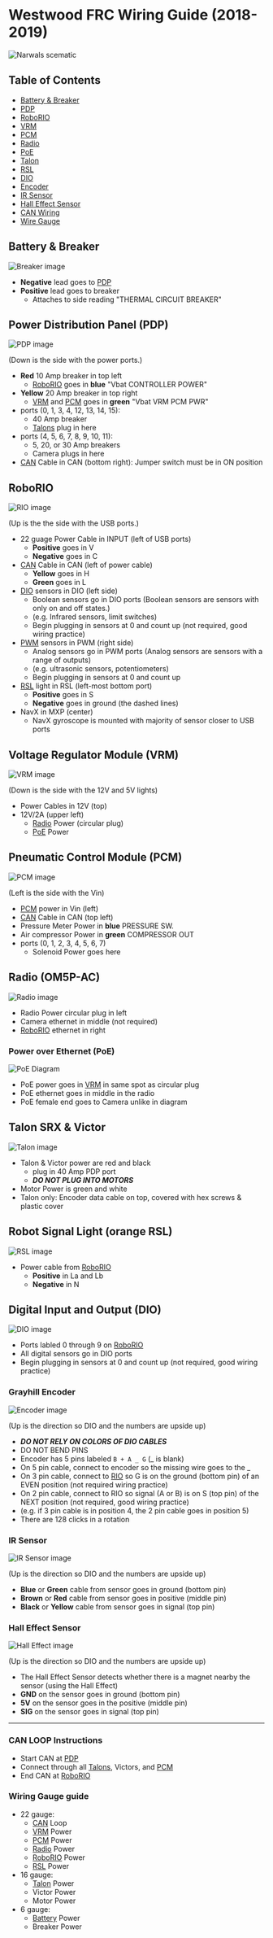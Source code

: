 # Westwood FRC Wiring Guide (2018-2019)

<!-- Author: Joshua Budd -->
<!-- Date: 2019/01/23 -->
<!-- Revised: 2019/01/23 -->

![Narwals scematic](./images/narwhallayout.jpeg "3128 Aluminum Narwals' scematic")

## Table of Contents

* [Battery & Breaker](#battery)
* [PDP](#pdp)
* [RoboRIO](#rio)
* [VRM](#vrm)
* [PCM](#pcm)
* [Radio](#radio)
* [PoE](#poe)
* [Talon](#talon)
* [RSL](#rls)
* [DIO](#dio)
* [Encoder](#encoder)
* [IR Sensor](#ir)
* [Hall Effect Sensor](#halleffect)
* [CAN Wiring](#can)
* [Wire Gauge](#gauge)

<a id="battery"></a>
## Battery & Breaker
![Breaker image](./images/breaker.jpg)

* **Negative** lead goes to [PDP](#pdp)
* **Positive** lead goes to breaker
    * Attaches to side reading "THERMAL CIRCUIT BREAKER"

<a id="pdp"></a>
## Power Distribution Panel (PDP)
![PDP image](./images/pdp.png)

(Down is the side with the power ports.)

* **Red** 10 Amp breaker in top left
    * [RoboRIO](#rio) goes in **blue** "Vbat CONTROLLER POWER"
* **Yellow** 20 Amp breaker in top right
    * [VRM](#vrm) and [PCM](#pcm) goes in **green** "Vbat VRM PCM PWR"
* ports (0, 1, 3, 4, 12, 13, 14, 15):
    * 40 Amp breaker
    * [Talons](#talon) plug in here
* ports (4, 5, 6, 7, 8, 9, 10, 11):
    * 5, 20, or 30 Amp breakers
    * Camera plugs in here
* [CAN](#can) Cable in CAN (bottom right):
    Jumper switch must be in ON position

<a id="rio"></a>
## RoboRIO
![RIO image](./images/rio.png)

(Up is the the side with the USB ports.)

* 22 guage Power Cable in INPUT (left of USB ports)
    * **Positive** goes in V
    * **Negative** goes in C
* [CAN](#can) Cable in CAN (left of power cable)
    * **Yellow** goes in H
    * **Green** goes in L
* [DIO](#dio) sensors in DIO (left side)
    * Boolean sensors go in DIO ports (Boolean sensors are sensors with only on and off states.)
    * (e.g. Infrared sensors, limit switches)
    * Begin plugging in sensors at 0 and count up (not required, good wiring practice)
* [PWM](#pwm) sensors in PWM (right side)
    * Analog sensors go in PWM ports (Analog sensors are sensors with a range of outputs)
    * (e.g. ultrasonic sensors, potentiometers)
    * Begin plugging in sensors at 0 and count up
* [RSL](#rsl) light in RSL (left-most bottom port)
    * **Positive** goes in S
    * **Negative** goes in ground (the dashed lines)
* NavX in MXP (center)
    * NavX gyroscope is mounted with majority of sensor closer to USB ports

<a id="vrm"></a>
## Voltage Regulator Module (VRM)
![VRM image](./images/vrm.png)

(Down is the side with the 12V and 5V lights)

* Power Cables in 12V (top)
* 12V/2A (upper left)
    * [Radio](#radio) Power (circular plug)
    * [PoE](#poe) Power

<a id="pcm"></a>
## Pneumatic Control Module (PCM)
![PCM image](./images/pcm.jpg)

(Left is the side with the Vin)

* [PCM](#pcm) power in Vin (left)
* [CAN](#can) Cable in CAN (top left)
* Pressure Meter Power in **blue** PRESSURE SW.
* Air compressor Power in **green** COMPRESSOR OUT
* ports (0, 1, 2, 3, 4, 5, 6, 7)
    * Solenoid Power goes here

<a id="radio"></a>
## Radio (OM5P-AC)
![Radio image](./images/radio.png)

* Radio Power circular plug in left
* Camera ethernet in middle (not required)
* [RoboRIO](#rio) ethernet in right

<a id="poe"></a>
### Power over Ethernet (PoE)
![PoE Diagram](./images/poediagram.png)

* PoE power goes in [VRM](#vrm) in same spot as circular plug
* PoE ethernet goes in middle in the radio
* PoE female end goes to Camera unlike in diagram

<a id="talon"></a>
## Talon SRX & Victor
![Talon image](./images/talon.jpg)

* Talon & Victor power are red and black
    * plug in 40 Amp PDP port
    * ***DO NOT PLUG INTO MOTORS***
* Motor Power is green and white
* Talon only: Encoder data cable on top, covered with hex screws & plastic cover 

<a id="rsl"></a>
## Robot Signal Light (orange RSL)
![RSL image](./images/rsl.jpg)

* Power cable from [RoboRIO](#rio)
    * **Positive** in La and Lb
    * **Negative** in N

<a id="dio"></a>
## Digital Input and Output (DIO)
![DIO image](./images/dioports.jpg)

* Ports labled 0 through 9 on [RoboRIO](#rio)
* All digital sensors go in DIO ports
* Begin plugging in sensors at 0 and count up (not required, good wiring practice)

<a id="encoder"></a>
### Grayhill Encoder
![Encoder image](./images/grayhillencoder.jpg)

(Up is the direction so DIO and the numbers are upside up)

* ***DO NOT RELY ON COLORS OF DIO CABLES***
* DO NOT BEND PINS
* Encoder has 5 pins labeled `B + A _ G` (\_ is blank)
* On 5 pin cable, connect to encoder so the missing wire goes to the \_
* On 3 pin cable, connect to [RIO](#rio) so G is on the ground (bottom pin) of an EVEN position (not required wiring practice)
* On 2 pin cable, connect to RIO so signal (A or B) is on S (top pin) of the NEXT position (not required, good wiring practice)
* (e.g. if 3 pin cable is in position 4, the 2 pin cable goes in position 5)
* There are 128 clicks in a rotation

<a id="ir"></a>
### IR Sensor
![IR Sensor image](./images/irsensor.jpg)

(Up is the direction so DIO and the numbers are upside up)

* **Blue** or **Green** cable from sensor goes in ground (bottom pin)
* **Brown** or **Red** cable from sensor goes in positive (middle pin)
* **Black** or **Yellow** cable from sensor goes in signal (top pin)

<a id="halleffect"></a>
### Hall Effect Sensor
![Hall Effect image](./images/halleffectsensor.jpg)

(Up is the direction so DIO and the numbers are upside up)

* The Hall Effect Sensor detects whether there is a magnet nearby the sensor (using the Hall Effect)
* **GND** on the sensor goes in ground (bottom pin)
* **5V** on the sensor goes in the positive (middle pin)
* **SIG** on the sensor goes in signal (top pin)

---

<a id="can"></a>
### CAN LOOP Instructions

* Start CAN at [PDP](#pdp)
* Connect through all [Talons](#talon), Victors, and [PCM](#pcm)
* End CAN at [RoboRIO](#rio)

<a id="gauge"></a>
### Wiring Gauge guide

* 22 gauge:
    * [CAN](#can) Loop
    * [VRM](#vrm) Power
    * [PCM](#pcm) Power
    * [Radio](#radio) Power
    * [RoboRIO](#rio) Power
    * [RSL](#rsl) Power
* 16 gauge:
    * [Talon](#talon) Power
    * Victor Power
    * Motor Power
* 6 gauge:
    * [Battery](#battery) Power
    * Breaker Power

